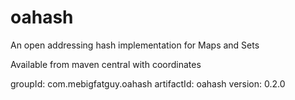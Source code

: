 # oahash
An open addressing hash implementation for Maps and Sets

Available from maven central with coordinates

groupId: com.mebigfatguy.oahash
artifactId: oahash
version: 0.2.0


